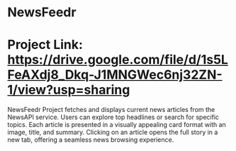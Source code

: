 # NewsFeedr
# Project Link: https://drive.google.com/file/d/1s5LFeAXdj8_Dkq-J1MNGWec6nj32ZN-1/view?usp=sharing
NewsFeedr Project fetches and displays current news articles from the NewsAPI service. Users can explore top headlines or search for specific topics. Each article is presented in a visually appealing card format with an image, title, and summary. Clicking on an article opens the full story in a new tab, offering a seamless news browsing experience.

